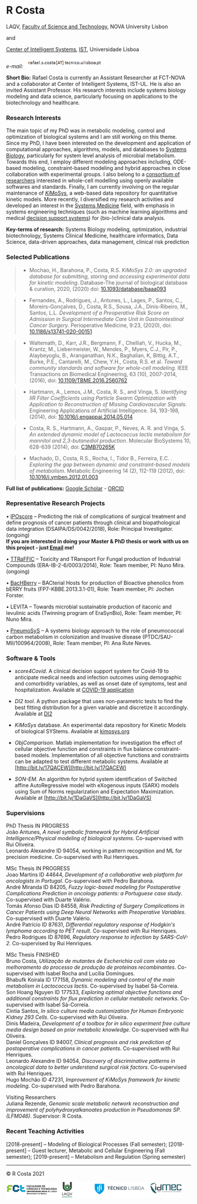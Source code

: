 
# R Costa

LAQV, 
[Faculty of Science and Technology](https://www.fct.unl.pt/pt-pt), NOVA University Lisbon

and

[Center of Intelligent Systems](http://www.idmec.ist.utl.pt/structure_center_intelligent_systems_research.php?page=research), 
[IST](https://www.tecnico.ulisboa.pt), Universidade Lisboa

*e-mail:* ![Image](prtsc.png)

**Short Bio:** Rafael Costa is currently an Assistant Researcher at FCT-NOVA and a collaborator at Center of Intelligent Systems, IST-UL. He is also an invited Assistant Professor. His research interests include systems biology modeling and data science, particularly focusing on applications to the biotechnology and healthcare.

### Research Interests

The main topic of my PhD was in metabolic modeling, control and optimization of biological systems and I am still working on this theme. Since my 
PhD, I have been interested on the development and application of computational approaches, algorithms, models, and databases
to [Systems Biology](https://systemsbiology.org/about/what-is-systems-biology/), particularly for system level analysis of microbial metabolism. Towards this end, I employ different
modeling approaches including, ODE-based modeling, constraint-based modeling and hybrid approaches in close collaboration 
with experimental groups. I also belong to a [consortium of researchers](http://www.bit.ly/1OsnTZr) interested in whole-cell 
modelling using openly available softwares and standards. Finally, I am currently involving on the regular maintenance of 
[*Ki*MoSys](https://www.kimosys.org), a web-based data repository for quantitative kinetic models. More recently, I  diversified my research
activities and developed an interest in the [Systems Medicine](https://easym.eu/about-easym/what-is-systems-medicine/) field, with emphasis in systems engineering techniques (such as machine learning algorithms and medical [decision support systems](http://vimeo.com/241154708)) for (bio-)clinical data analysis.

**Key-terms of research:** Systems Biology modeling, optimization, industrial biotechnology, Systems Clinical Medicine, healthcare informatics, Data Science, data-driven approaches, data management, clinical risk prediction

### Selected Publications

> - Mochao, H., Barahona, P., Costa, R.S. *KiMoSys 2.0: an upgraded database for submitting, storing and accessing experimental data for kinetic modeling*. Database-The journal of biological database & curation, 2020, (2020) doi: [10.1093/database/baaa093](https://doi.org/10.1093/database/baaa093)

> - Fernandes, A., Rodrigues, J., Antunes, L., Lages, P., Santos, C., Moreirs-Gonçalves, D.,  Costa, R.S., Sousa, J.A., Dinis-Ribeiro, M., Santos, L.L. *Development of a Preoperative Risk Score on Admission in Surgical Intermediate Care Unit in Gastrointestinal Cancer Surgery*. Perioperative Medicine, 9:23, (2020), doi: [10.1186/s13741-020-00151](https://doi.org/10.1186/s13741-020-00151-7)
 
> - Waltemath, D.,  Karr, J.R., Bergmann, F., Chelliah, V., Hucka, M., Krantz, M., Liebermeister, W., Mendes, P., Myers, C.J., Pir, P., Alaybeyoglu, B., Aranganathan, N.K., Baghalian, K, Bittig, A.T., Burke, P.E., Cantarelli, M., Chew, Y.H., Costa, R.S. et al. *Toward community standards and software for whole-cell modeling*. IEEE Transactions on Biomedical Engineering, 63 (10), 2007-2014, (2016), doi: [10.1109/TBME.2016.2560762](https://www.doi.org/10.1109/TBME.2016.2560762)

> - Hartmann, A., Lemos, J.M., Costa, R. S., and Vinga, S. *Identifying IIR Filter Coefficients using Particle Swarm Optimization with Application to Reconstruction of Missing Cardiovascular Signals*. Engineering Applications of Artificial Intelligence. 34, 193-198, (2014), doi: [10.1016/j.engappai.2014.05.014](https://doi.org/10.1016/j.engappai.2014.05.014)

> - Costa, R. S., Hartmann, A., Gaspar, P., Neves, A. R. and Vinga, S. *An extended dynamic model of Lactococcus lactis metabolism for mannitol and 2,3-butanediol production*. Molecular BioSystems 10, 628-639 (2014), doi: [C3MB70265K](https://doi.org/10.1039/C3MB70265K)

> - Machado, D., Costa, R.S., Rocha, I., Tidor B., Ferreira, E.C. . *Exploring the gap between dynamic and constraint-based models of metabolism*. Metabolic Engineering 14 (2), 112-119 (2012), doi: [10.1016/j.ymben.2012.01.003](https://doi.org/10.1016/j.ymben.2012.01.003)

**Full list of publications:**  [Google Scholar](https://scholar.google.com/citations?user=46oYvv0AAAAJ&hl=pt-PT) - [ORCID](http://orcid.org/0000-0002-7539-488X)

### Representative Research Projects

•	[IPOscore](https://bit.ly/2AjgoHz) – Predicting the risk of complications of surgical treatment and define prognosis of cancer patients through clinical and biopathological data integration (DSAIPA/DS/0042/2018), Role: Principal Investigator. (ongoing)       
**If you are interested in doing your Master & PhD thesis or work with us on this project - just [Email](mailto:rs.costa@fct.unl.pt) me!**

•	[TTRaFFIC](http://bit.ly/2YdKZwI) – Toxicity and TRansport For Fungal production of Industrial Compounds (ERA-IB-2-6/0003/2014), Role: Team member, PI: Nuno Mira. (ongoing)

•	[BacHBerry](http://www.bacberry.eu) – BACterial Hosts for production of Bioactive phenolics from bERRY fruits (FP7-KBBE.2013.3.1-01), Role: Team member, PI: Jochen Forster.

•	LEVITA – Towards microbial sustainable production of itaconic and levulinic acids (Twinning program of EraSynBio), Role: Team member, PI: Nuno Mira.

•	[PneumoSyS](http://bit.ly/18m5BZj) – A systems biology approach to the role of pneumococcal carbon metabolism in colonization and invasive disease (PTDC/SAU-MII/100964/2008), Role: Team member, PI: Ana Rute Neves.


### Software & Tools

- *score4Covid*. A clinical decision support system for Covid-19 to anticipate medical needs and infection outcomes using demographic and comorbidity variables, as well as onset date of symptoms, test and hospitalization. Available at [COVID-19 application](https://github.com/Andrempp/COVID_Calculator)

- *DI2 tool*. A python package that uses non-parametric tests to find the best fitting distribution for a given variable and discretize it accordingly. Available at [DI2](https://github.com/JupitersMight/DI2)

- *KiMoSys* database. An experimental data repository for Kinetic Models of biological SYStems. Available at [kimosys.org](http://www.kimosys.org) 

- *ObjComparison*. Matlab implementation for investigation the effect of cellular objective function and constraints in flux balance constraint-based models. Implementation of all objective functions and constraints can be adapted to test different metabolic systems. Available at [http://bit.ly/17QACEW](http://bit.ly/17QACEW)

- *SON-EM*. An algorithm for hybrid system identification of Switched affine AutoRegressive model with eXogenous inputs (SARX) models using Sum of Norms regularization and Expectation Maximization. Available at [http://bit.ly/1DaGaVS](http://bit.ly/1DaGaVS) 


### Supervisions

PhD Thesis IN PROGRESS <br />
João Antunes, *A novel symbolic framework for Hybrid Artificial Intelligence/Physical modeling of biological systems*. Co-supervised with Rui Oliveira.<br />
Leonardo Alexandre ID 94054, working in pattern recognition and ML for precision medicine. Co-supervised with Rui Henriques.<br />

MSc Thesis IN PROGRESS <br />
Joao Martins ID 44644, *Development of a collaborative web platform for oncologists in Portugal*. Co-supervised with Pedro Barahona.<br />
André Miranda ID 84205, *Fuzzy logic-based modeling for Postoperative Complications Prediction in oncology patients: a Portuguese case study*. Co-supervised with Duarte Valério.<br />
Tomás Afonso Dias ID 84558, *Risk Predicting of Surgery Complications in Cancer Patients using Deep Neural Networks with Preoperative Variables*. Co-supervised with Duarte Valério.<br />
André Patrício ID 87631, *Differential regulatory response of Hodgkin's lymphoma according to PET result*. Co-supervised with Rui Henriques.<br />
Pedro Rodrigues ID 87696, *Regulatory response to infection by SARS-CoV-2*. Co-supervised by Rui Henriques.<br />

MSc Thesis FINISHED <br />
Bruno Costa, *Utilização de mutantes de Escherichia coli com vista ao melhoramento do processo de produção de proteinas recombinantes*. Co-supervised with Isabel Rocha and Lucília Domingues.<br />
Bhabufk Koirala ID 177158, *Dynamic modeling and control of the main metabolism in Lactococcus lactis*. Co-supervised by Isabel Sá-Correia.<br />
Son Hoang Nguyen ID 177533, *Exploring optimal objective functions and additional constraints for flux prediction in cellular metabolic networks*. Co-supervised with Isabel Sá-Correia.<br />
Cíntia Santos, *In silico culture media customization for Human Embryonic Kidney 293 Cells*. Co-supervised with Rui Oliveira.<br />
Dinis Madeira, *Development of a toolbox for in silico experiment free culture media design based on prior metabolic knowledge*. Co-supervised with Rui Oliveira.<br />
Daniel Gonçalves ID 94007, *Clinical prognosis and risk prediction of postoperative complications in cancer patients*. Co-supervised with Rui Henriques.<br />
Leonardo Alexandre ID 94054, *Discovery of discriminative patterns in oncological data to better understand surgical risk factors*. Co-supervised with Rui Henriques.<br />
Hugo Mochão ID 47231, *Improvement of KiMoSys framework for kinetic modeling*. Co-supervised with Pedro Barahona.<br />

Visiting Researchers <br />
Juliana Rezende, *Genomic scale metabolic network reconstruction and improvement of polyhydroxyalkanoates production in Pseudomonas SP. (LFM046)*. Supervisor:  R Costa.<br />


### Recent Teaching Activities

[2018-present] – Modeling of Biological Processes (Fall semester);    [2018-present] – Guest lecturer, Metabolic and Cellular Engineering (Fall semester);    [2019-present] – Metabolism and Regulation (Spring semester)                                                                                                                                                                                                                                          
                                                                                                                                                    
---

  &copy; R Costa 2021
  

![](logos/all_logo.png)

  
